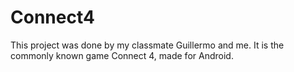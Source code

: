 # Connect4
This project was done by my classmate Guillermo and me. It is the commonly known game Connect 4, made for Android.
